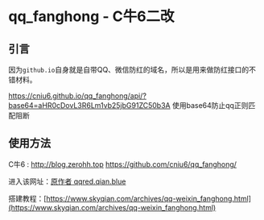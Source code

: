# qq_fanghong -  C牛6二改

## 引言

因为`github.io`自身就是自带QQ、微信防红的域名，所以是用来做防红接口的不错材料。

https://cniu6.github.io/qq_fanghong/api/?base64=aHR0cDovL3R6Lm1vb25jbG91ZC50b3A
使用base64防止qq正则匹配阻断

## 使用方法


C牛6 : http://blog.zerohh.top
https://github.com/cniu6/qq_fanghong/

进入该网址：[原作者 qqred.qian.blue](https://qqred.qian.blue)

搭建教程：[https://www.skyqian.com/archives/qq-weixin_fanghong.html](https://www.skyqian.com/archives/qq-weixin_fanghong.html)
